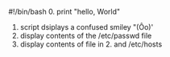 #!/bin/bash
0. print "hello, World"
1. script dsiplays a confused smiley "(Ôo)'
2. display contents of the /etc/passwd file
3. display contents of file in 2. and /etc/hosts
